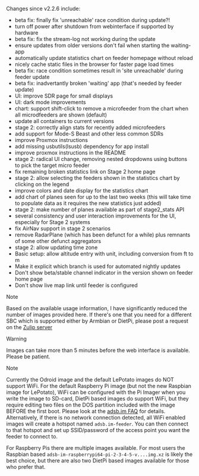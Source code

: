 Changes since v2.2.6 include:
- beta fix: finally fix 'unreachable' race condition during update?!
- turn off power after shutdown from webinterface if supported by hardware
- beta fix: fix the stream-log not working during the update
- ensure updates from older versions don't fail when starting the waiting-app
- automatically update statistics chart on feeder homepage without reload
- nicely cache static files in the browser for faster page load times
- beta fix: race condition sometimes result in 'site unreachable' during feeder update
- beta fix: inadvertantly broken 'waiting' app (that's needed by feeder update)
- UI: improve SDR page for small displays
- UI: dark mode improvements
- chart: support shift-click to remove a microfeeder from the chart when all microdfeeders are shown (default)
- update all containers to current versions
- stage 2: correctly align stats for recently added microfeeders
- add support for Mode-S Beast and other less common SDRs
- improve Proxmox instructions
- add missing usbutils(lsusb) dependency for app install
- improve proxmox instructions in the README
- stage 2: radical UI change, removing nested dropdowns using buttons to pick the target micro feeder
- fix remaining broken statistics link on Stage 2 home page
- stage 2: allow selecting the feeders shown in the statistics chart by clicking on the legend
- improve colors and date display for the statistics chart
- add chart of planes seen for up to the last two weeks (this will take time to populate data as it requires the new statistics just added)
- stage 2: make number of planes available as part of stage2_stats API
- several consistency and user interaction improvements for the UI, especially for Stage 2 systems
- fix AirNav support in stage 2 scenarios
- remove RadarPlane (which has been defunct for a while) plus remnants of some other defunct aggregators
- stage 2: allow updating time zone
- Basic setup: allow altitude entry with unit, including conversion from ft to m
- Make it explicit which branch is used for automated nightly updates
- Don't show beta/stable channel indicator in the version shown on feeder home page
- Don't show live map link until feeder is configured


> [!NOTE]
> Based on the available usage information, I have significantly reduced the number of images provided here. If there's one that you need for a different SBC which is supported either by Armbian or DietPi, please post a request on the [Zulip server](https://adsblol.zulipchat.com/#narrow/stream/391168-adsb-feeder-image)

> [!WARNING]
> Images can take more than 5 minutes before the web interface is available. Please be patient.

> [!NOTE]
> Currently the Odroid image and the default LePotato images do NOT support WiFi. For the default Raspberry Pi image (but not the new Raspbian image for LePotato), WiFi can be configured with the Pi Imager when you write the image to SD-card, DietPi based images do support WiFi, but they require editing two files on the DOS partition included with the image BEFORE the first boot. Please look at the [adsb.im FAQ](https://adsb.im/faq) for details.
> Alternatively, if there is no network connection detected, all WiFi enabled images will create a hotspot named `adsb.im-feeder`. You can then connect to that hotspot and set up SSID/password of the access point you want the feeder to connect to.

For Raspberry Pis there are multiple images available. For most users the Raspbian based `adsb-im-raspberrypi64-pi-2-3-4-5-v....img.xz` is likely the best choice, but there are also two DietPi based images available for those who prefer that.



